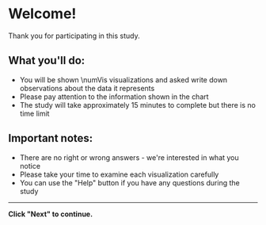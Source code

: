 # Welcome!
Thank you for participating in this study.

## What you'll do:
- You will be shown \numVis visualizations and asked write down observations about the data it represents
- Please pay attention to the information shown in the chart
- The study will take approximately 15 minutes to complete but there is no time limit

## Important notes:
- There are no right or wrong answers - we're interested in what you notice
- Please take your time to examine each visualization carefully
- You can use the "Help" button if you have any questions during the study

---

**Click "Next" to continue.** 
